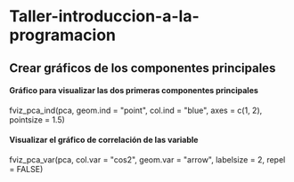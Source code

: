 # Taller-introduccion-a-la-programacion

## Crear gráficos de los componentes principales

#### Gráfico para visualizar las dos primeras componentes principales
fviz_pca_ind(pca, geom.ind = "point", 
             col.ind = "blue", 
             axes = c(1, 2), 
             pointsize = 1.5) 

#### Visualizar el gráfico de correlación de las variable 
fviz_pca_var(pca, col.var = "cos2", 
             geom.var = "arrow", 
             labelsize = 2, 
             repel = FALSE)
```
